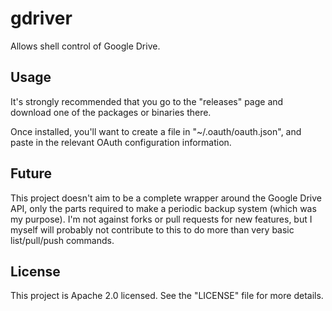# gdriver

Allows shell control of Google Drive.

## Usage

It's strongly recommended that you go to the "releases" page and download
one of the packages or binaries there.

Once installed, you'll want to create a file in "~/.oauth/oauth.json", and
paste in the relevant OAuth configuration information.

## Future

This project doesn't aim to be a complete wrapper around the Google Drive API,
only the parts required to make a periodic backup system (which was my purpose).
I'm not against forks or pull requests for new features, but I myself will probably not
contribute to this to do more than very basic list/pull/push commands.

## License

This project is Apache 2.0 licensed. See the "LICENSE" file for more details.
